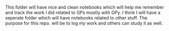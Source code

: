This folder will have nice and clean notebooks which will help me remember and track the work I did related to GPs mostly with GPy. I think I will have a seperate folder which will have notebooks related to other stuff. The purpose for this repo. will be to log my work and others can study it as well.
